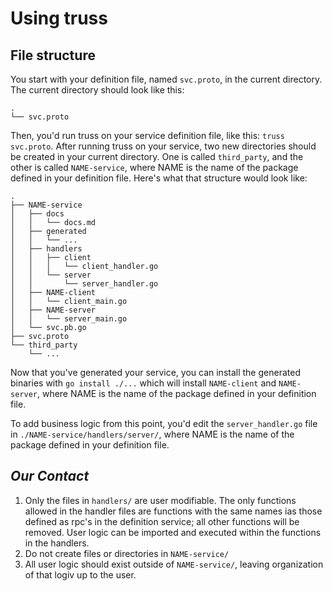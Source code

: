 # Using truss

## File structure

You start with your definition file, named `svc.proto`, in the current
directory. The current directory should look like this:

```
.
└── svc.proto
```

Then, you'd run truss on your service definition file, like this: `truss svc.proto`.
After running truss on your service, two new directories should be created in
your current directory. One is called `third_party`, and the other is called
`NAME-service`, where NAME is the name of the package defined in your
definition file. Here's what that structure would look like:

```
.
├── NAME-service
│   ├── docs
│   │   └── docs.md
│   ├── generated
│   │   └── ...
│   ├── handlers
│   │   ├── client
│   │   │   └── client_handler.go
│   │   └── server
│   │       └── server_handler.go
│   ├── NAME-client
│   │   └── client_main.go
│   ├── NAME-server
│   │   └── server_main.go
│   └── svc.pb.go
├── svc.proto
└── third_party
    └── ...
```

Now that you've generated your service, you can install the generated binaries
with `go install ./...` which will install `NAME-client` and `NAME-server`,
where NAME is the name of the package defined in your definition file.

To add business logic from this point, you'd edit the `server_handler.go` file
in `./NAME-service/handlers/server/`, where NAME is the name of the package
defined in your definition file.

## *Our Contact*

1. Only the files in `handlers/` are user modifiable. The only functions allowed in the handler files are functions with the same names ias those defined as rpc's in the definition service; all other functions will be removed. User logic can be imported and executed within the functions in the handlers.
2. Do not create files or directories in `NAME-service/`
3. All user logic should exist outside of `NAME-service/`, leaving organization of that logiv up to the user.




